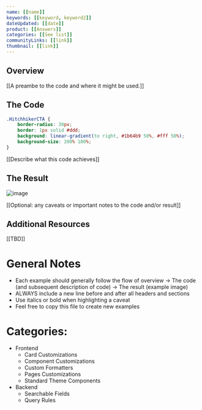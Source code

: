 ```yaml
---
name: [[name]]
keywords: [[keyword, keyword2]]
dateUpdated: [[date]]
product: [[Answers]]
categories: [[See list]]
communityLinks: [[link]]
thumbnail: [[link]]
---
```


## Overview

[[A preambe to the code and where it might be used.]]

## The Code

```css
.HitchhikerCTA {
    border-radius: 30px;
    border: 1px solid #ddd;
    background: linear-gradient(to right, #1b64b9 50%, #fff 50%);
    background-size: 200% 100%;
}
```

[[Describe what this code achieves]]

## The Result

![image](https://aws1.discourse-cdn.com/turtlehead/original/2X/d/d73d52daa2844f8ce1dcf8e31cc98015c4606f86.gif)

[[Optional: any caveats or important notes to the code and/or result]]

## Additional Resources

[[TBD]]

# General Notes

* Each example should generally follow the flow of overview -> The code (and subsequent description of code) -> The result (example image)
* ALWAYS include a new line before and after all headers and sections
* Use italics or bold when highlighting a caveat
* Feel free to copy this file to create new examples


# Categories:
 - Frontend
   - Card Customizations
   - Component Customizations
   - Custom Formatters
   - Pages Customizations
   - Standard Theme Components
 - Backend
   - Searchable Fields
   - Query Rules

